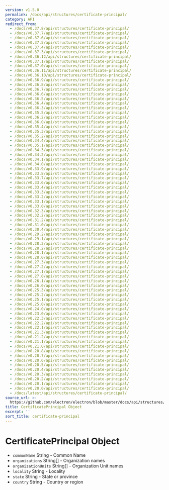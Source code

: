 ```yaml
---
version: v1.5.0
permalink: /docs/api/structures/certificate-principal/
category: API
redirect_from:
  - /docs/v0.37.8/api/structures/certificate-principal/
  - /docs/v0.37.7/api/structures/certificate-principal/
  - /docs/v0.37.6/api/structures/certificate-principal/
  - /docs/v0.37.5/api/structures/certificate-principal/
  - /docs/v0.37.4/api/structures/certificate-principal/
  - /docs/v0.37.3/api/structures/certificate-principal/
  - /docs/v0.36.12/api/structures/certificate-principal/
  - /docs/v0.37.1/api/structures/certificate-principal/
  - /docs/v0.37.0/api/structures/certificate-principal/
  - /docs/v0.36.11/api/structures/certificate-principal/
  - /docs/v0.36.10/api/structures/certificate-principal/
  - /docs/v0.36.9/api/structures/certificate-principal/
  - /docs/v0.36.8/api/structures/certificate-principal/
  - /docs/v0.36.7/api/structures/certificate-principal/
  - /docs/v0.36.6/api/structures/certificate-principal/
  - /docs/v0.36.5/api/structures/certificate-principal/
  - /docs/v0.36.4/api/structures/certificate-principal/
  - /docs/v0.36.3/api/structures/certificate-principal/
  - /docs/v0.35.5/api/structures/certificate-principal/
  - /docs/v0.36.2/api/structures/certificate-principal/
  - /docs/v0.36.0/api/structures/certificate-principal/
  - /docs/v0.35.4/api/structures/certificate-principal/
  - /docs/v0.35.3/api/structures/certificate-principal/
  - /docs/v0.35.2/api/structures/certificate-principal/
  - /docs/v0.34.4/api/structures/certificate-principal/
  - /docs/v0.35.1/api/structures/certificate-principal/
  - /docs/v0.34.3/api/structures/certificate-principal/
  - /docs/v0.34.2/api/structures/certificate-principal/
  - /docs/v0.34.1/api/structures/certificate-principal/
  - /docs/v0.34.0/api/structures/certificate-principal/
  - /docs/v0.33.9/api/structures/certificate-principal/
  - /docs/v0.33.8/api/structures/certificate-principal/
  - /docs/v0.33.7/api/structures/certificate-principal/
  - /docs/v0.33.6/api/structures/certificate-principal/
  - /docs/v0.33.4/api/structures/certificate-principal/
  - /docs/v0.33.3/api/structures/certificate-principal/
  - /docs/v0.33.2/api/structures/certificate-principal/
  - /docs/v0.33.1/api/structures/certificate-principal/
  - /docs/v0.33.0/api/structures/certificate-principal/
  - /docs/v0.32.3/api/structures/certificate-principal/
  - /docs/v0.32.2/api/structures/certificate-principal/
  - /docs/v0.31.2/api/structures/certificate-principal/
  - /docs/v0.31.0/api/structures/certificate-principal/
  - /docs/v0.30.4/api/structures/certificate-principal/
  - /docs/v0.29.2/api/structures/certificate-principal/
  - /docs/v0.29.1/api/structures/certificate-principal/
  - /docs/v0.28.3/api/structures/certificate-principal/
  - /docs/v0.28.2/api/structures/certificate-principal/
  - /docs/v0.28.1/api/structures/certificate-principal/
  - /docs/v0.28.0/api/structures/certificate-principal/
  - /docs/v0.27.3/api/structures/certificate-principal/
  - /docs/v0.27.2/api/structures/certificate-principal/
  - /docs/v0.27.1/api/structures/certificate-principal/
  - /docs/v0.27.0/api/structures/certificate-principal/
  - /docs/v0.26.1/api/structures/certificate-principal/
  - /docs/v0.26.0/api/structures/certificate-principal/
  - /docs/v0.25.3/api/structures/certificate-principal/
  - /docs/v0.25.2/api/structures/certificate-principal/
  - /docs/v0.25.1/api/structures/certificate-principal/
  - /docs/v0.25.0/api/structures/certificate-principal/
  - /docs/v0.24.0/api/structures/certificate-principal/
  - /docs/v0.23.0/api/structures/certificate-principal/
  - /docs/v0.22.3/api/structures/certificate-principal/
  - /docs/v0.22.2/api/structures/certificate-principal/
  - /docs/v0.22.1/api/structures/certificate-principal/
  - /docs/v0.21.3/api/structures/certificate-principal/
  - /docs/v0.21.2/api/structures/certificate-principal/
  - /docs/v0.21.1/api/structures/certificate-principal/
  - /docs/v0.21.0/api/structures/certificate-principal/
  - /docs/v0.20.8/api/structures/certificate-principal/
  - /docs/v0.20.7/api/structures/certificate-principal/
  - /docs/v0.20.6/api/structures/certificate-principal/
  - /docs/v0.20.5/api/structures/certificate-principal/
  - /docs/v0.20.4/api/structures/certificate-principal/
  - /docs/v0.20.3/api/structures/certificate-principal/
  - /docs/v0.20.2/api/structures/certificate-principal/
  - /docs/v0.20.1/api/structures/certificate-principal/
  - /docs/v0.20.0/api/structures/certificate-principal/
  - /docs/latest/api/structures/certificate-principal/
source_url: >-
  https://github.com/electron/electron/blob/master/docs/api/structures/certificate-principal.md
title: CertificatePrincipal Object
excerpt: ''
sort_title: certificate-principal
---
```

# CertificatePrincipal Object

*   `commonName` String - Common Name
*   `organizations` String[] - Organization names
*   `organizationUnits` String[] - Organization Unit names
*   `locality` String - Locality
*   `state` String - State or province
*   `country` String - Country or region
